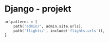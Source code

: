 # Django - projekt


```python
urlpatterns = [
    path('admin/', admin.site.urls),
    path('flights/', include('flights.urls')),
]

```
